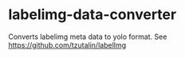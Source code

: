 # labelimg-data-converter
Converts labelimg meta data to yolo format.  See https://github.com/tzutalin/labelImg
